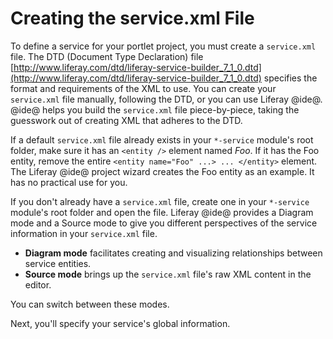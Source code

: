 # Creating the service.xml File [](id=creating-the-service-xml-file)

To define a service for your portlet project, you must create a `service.xml`
file. The DTD (Document Type Declaration) file
[http://www.liferay.com/dtd/liferay-service-builder_7_1_0.dtd](http://www.liferay.com/dtd/liferay-service-builder_7_1_0.dtd)
specifies the format and requirements of the XML to use. You can create your
`service.xml` file manually, following the DTD, or you can use Liferay @ide@.
@ide@ helps you build the `service.xml` file piece-by-piece, taking the
guesswork out of creating XML that adheres to the DTD.

If a default `service.xml` file already exists in your `*-service` module's root
folder, make sure it has an `<entity />` element named *Foo*. If it has the Foo
entity, remove the entire `<entity name="Foo" ...> ... </entity>` element. The
Liferay @ide@ project wizard creates the Foo entity as an example. It has no
practical use for you. 

If you don't already have a `service.xml` file, create one in your `*-service`
module's root folder and open the file. Liferay @ide@ provides a Diagram mode
and a Source mode to give you different perspectives of the service information
in your `service.xml` file.

- **Diagram mode** facilitates creating and visualizing relationships between 
service entities.
- **Source mode** brings up the `service.xml` file's raw XML content in the 
editor.

You can switch between these modes.

Next, you'll specify your service's global information. 
